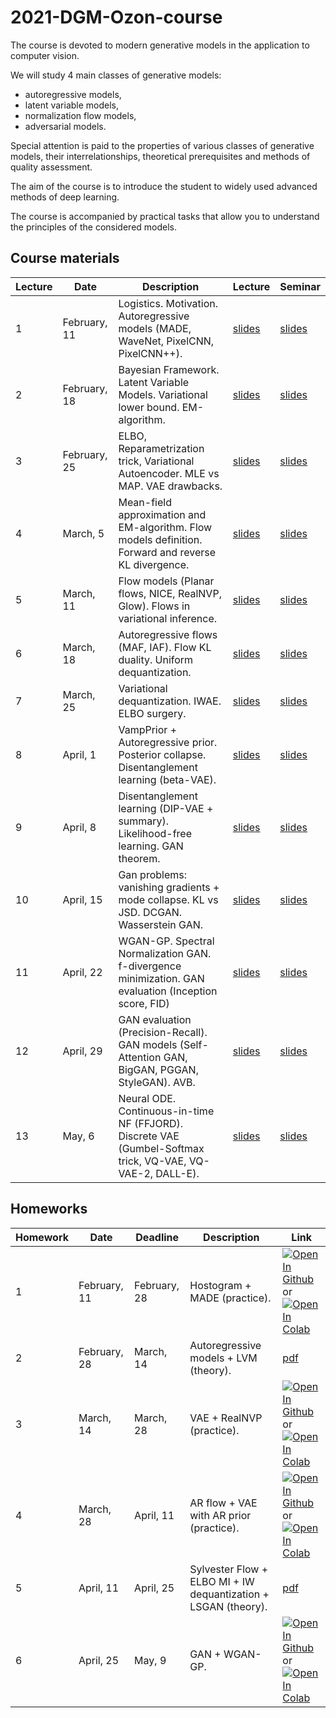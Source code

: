 # 2021-DGM-Ozon-course

The course is devoted to modern generative models in the application to computer vision. 

We will study 4 main classes of generative models: 
- autoregressive models, 
- latent variable models, 
- normalization flow models, 
- adversarial models. 

Special attention is paid to the properties of various classes of generative models, their interrelationships, theoretical prerequisites and methods of quality assessment.

The aim of the course is to introduce the student to widely used advanced methods of deep learning.

The course is accompanied by practical tasks that allow you to understand the principles of the considered models.

## Course materials

| Lecture | Date | Description | Lecture | Seminar | 
|---------|------|-------------|--------|--------|
| 1 | February, 11 | Logistics. Motivation. Autoregressive models (MADE, WaveNet, PixelCNN, PixelCNN++). | [slides](lectures/lecture1/Isachenko2021DeepGenerativeModels1.pdf) | [slides](seminars/seminar1/seminar1.ipynb) | 
| 2 | February, 18 | Bayesian Framework. Latent Variable Models. Variational lower bound. EM-algorithm. | [slides](lectures/lecture2/Isachenko2021DeepGenerativeModels2.pdf) | [slides](seminars/seminar2/seminar2.ipynb) | 
| 3 | February, 25 | ELBO, Reparametrization trick, Variational Autoencoder. MLE vs MAP. VAE drawbacks. | [slides](lectures/lecture3/Isachenko2021DeepGenerativeModels3.pdf) | [slides](seminars/seminar3/seminar3.ipynb) | 
| 4 | March, 5 | Mean-field approximation and EM-algorithm. Flow models definition. Forward and reverse KL divergence. | [slides](lectures/lecture4/Isachenko2021DeepGenerativeModels4.pdf) | [slides](seminars/seminar4/seminar4.ipynb) | 
| 5 | March, 11 | Flow models (Planar flows, NICE, RealNVP, Glow). Flows in variational inference. | [slides](lectures/lecture5/Isachenko2021DeepGenerativeModels5.pdf) | [slides](seminars/seminar5/seminar5.ipynb) | 
| 6 | March, 18 | Autoregressive flows (MAF, IAF). Flow KL duality. Uniform dequantization. | [slides](lectures/lecture6/Isachenko2021DeepGenerativeModels6.pdf) | [slides](seminars/seminar6/seminar6.ipynb) |  
| 7 | March, 25 | Variational dequantization. IWAE. ELBO surgery. | [slides](lectures/lecture7/Isachenko2021DeepGenerativeModels7.pdf) | [slides](seminars/seminar7/seminar7.ipynb) | 
| 8 | April, 1 | VampPrior + Autoregressive prior. Posterior collapse. Disentanglement learning (beta-VAE). | [slides](lectures/lecture8/Isachenko2021DeepGenerativeModels8.pdf) | [slides](seminars/seminar8/seminar8.ipynb) | 
| 9 | April, 8 | Disentanglement learning (DIP-VAE + summary). Likelihood-free learning. GAN theorem. | [slides](lectures/lecture9/Isachenko2021DeepGenerativeModels9.pdf) | [slides](seminars/seminar9/seminar9.ipynb) | 
| 10 | April, 15 | Gan problems: vanishing gradients + mode collapse. KL vs JSD. DCGAN. Wasserstein GAN. | [slides](lectures/lecture10/Isachenko2021DeepGenerativeModels10.pdf) | [slides](seminars/seminar10/seminar10.ipynb) | 
| 11 | April, 22 | WGAN-GP. Spectral Normalization GAN. f-divergence minimization. GAN evaluation (Inception score, FID) | [slides](lectures/lecture11/Isachenko2021DeepGenerativeModels11.pdf) | [slides](seminars/seminar11/seminar11.ipynb) | 
| 12 | April, 29 | GAN evaluation (Precision-Recall). GAN models (Self-Attention GAN, BigGAN, PGGAN, StyleGAN). AVB. | [slides](lectures/lecture12/Isachenko2021DeepGenerativeModels12.pdf) | [slides](seminars/seminar12/seminar12.ipynb) | 
| 13 | May, 6 | Neural ODE. Continuous-in-time NF (FFJORD). Discrete VAE (Gumbel-Softmax trick, VQ-VAE, VQ-VAE-2, DALL-E). | [slides](lectures/lecture13/Isachenko2021DeepGenerativeModels13.pdf) | [slides](seminars/seminar13/seminar13.ipynb) | 


## Homeworks 
| Homework | Date | Deadline | Description | Link |
|---------|------|-------------|--------|-------|
| 1 | February, 11 | February, 28 | Hostogram + MADE (practice). | [![Open In Github](https://img.shields.io/static/v1.svg?logo=github&label=Repo&message=Open%20in%20Github&color=lightgrey)](homeworks/homework1/hw1.ipynb) or [![Open In Colab](https://colab.research.google.com/assets/colab-badge.svg)](https://colab.research.google.com/github/r-isachenko/2021-DGM-Ozon-course/blob/main/homeworks/homework1/hw1.ipynb)|
| 2 | February, 28 | March, 14 | Autoregressive models + LVM (theory). | [pdf](homeworks/homework2/hw2.pdf) |
| 3 | March, 14 | March, 28 | VAE + RealNVP (practice). | [![Open In Github](https://img.shields.io/static/v1.svg?logo=github&label=Repo&message=Open%20in%20Github&color=lightgrey)](homeworks/homework3/hw3.ipynb) or [![Open In Colab](https://colab.research.google.com/assets/colab-badge.svg)](https://colab.research.google.com/github/r-isachenko/2021-DGM-Ozon-course/blob/main/homeworks/homework3/hw3.ipynb)|
| 4 | March, 28 | April, 11 | AR flow + VAE with AR prior (practice). | [![Open In Github](https://img.shields.io/static/v1.svg?logo=github&label=Repo&message=Open%20in%20Github&color=lightgrey)](homeworks/homework4/hw4.ipynb) or [![Open In Colab](https://colab.research.google.com/assets/colab-badge.svg)](https://colab.research.google.com/github/r-isachenko/2021-DGM-Ozon-course/blob/main/homeworks/homework4/hw4.ipynb)|
| 5 | April, 11 | April, 25 | Sylvester Flow + ELBO MI + IW dequantization + LSGAN (theory). | [pdf](homeworks/homework5/hw5.pdf) |
| 6 | April, 25 | May, 9 | GAN + WGAN-GP. | [![Open In Github](https://img.shields.io/static/v1.svg?logo=github&label=Repo&message=Open%20in%20Github&color=lightgrey)](homeworks/homework6/hw6.ipynb) or [![Open In Colab](https://colab.research.google.com/assets/colab-badge.svg)](https://colab.research.google.com/github/r-isachenko/2021-DGM-Ozon-course/blob/main/homeworks/homework6/hw6.ipynb)|

